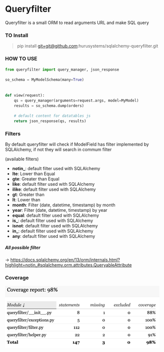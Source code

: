 # Queryfilter

Queryfilter is a small ORM to read arguments URL and make SQL
query

### TO Install

> pip install git+git@github.com:hurusystems/sqlalchemy-queryfilter.git

### HOW TO USE

```python
from queryfilter import query_manager, json_response

so_schema = MyModelSchema(many=True)


def view(request):
    qs = query_manager(arguments=request.args, model=MyModel)
    results = so_schema.dump(orders)

    # default content for datatables js
    return json_response(qs, results)
```
### Filters

By default queryfilter will check if ModelField has filter implemented by SQLAlchemy,
if not they will search in commum filter

(available filters)
- **notin_**: default filter used with SQLAlchemy
- **lte**: Lower than Equal
- **gte**: Greater than Equal
- **like**: default filter used with SQLAlchemy
- **ilike**: default filter used with SQLAlchemy
- **gt**: Greater than
- **lt**: Lower than
- **month**: Filter (date, datetime, timestamp) by month
- **year**: Filter (date, datetime, timestamp) by year
- **equal**: default filter used with SQLAlchemy
- **is_**: default filter used with SQLAlchemy
- **isnot**: default filter used with SQLAlchemy
- **in_**: default filter used with SQLAlchemy
- **any**: default filter used with SQLAlchemy

##### All possible filter

-> https://docs.sqlalchemy.org/en/13/orm/internals.html?highlight=notin_#sqlalchemy.orm.attributes.QueryableAttribute

### Coverage

![](./docs/coverage.png)
